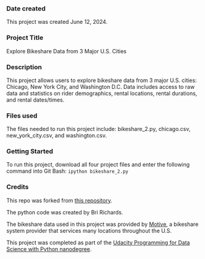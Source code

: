 ### Date created
This project was created June 12, 2024. 

### Project Title
Explore Bikeshare Data from 3 Major U.S. Cities

### Description
This project allows users to explore bikeshare data from 3 major U.S. cities: Chicago, New York City, and Washington D.C. Data includes access to raw data and statistics on rider demographics, rental locations, rental durations, and rental dates/times. 

### Files used
The files needed to run this project include: bikeshare_2.py, chicago.csv, new_york_city.csv, and washington.csv. 

### Getting Started
To run this project, download all four project files and enter the following command into Git Bash:
`ipython bikeshare_2.py`

### Credits
This repo was forked from [this repository](https://github.com/udacity/pdsnd_github). 

The python code was created by Bri Richards. 

The bikeshare data used in this project was provided by [Motive](https://motivateco.com/), a bikeshare system provider that services many locations throughout the U.S.  

This project was completed as part of the [Udacity Programming for Data Science with Python nanodegree](https://www.udacity.com/course/programming-for-data-science-nanodegree--nd104?promo=year_end&coupon=SKILLS50&utm_source=gsem_india_brand&utm_medium=ads_r&utm_campaign=21225968073_c_individuals&utm_term=162291060475&utm_keyword=python%20for%20data%20science%20udacity_e&utm_source=gsem_brand&utm_medium=ads_r&utm_campaign=21225968073_c_individuals&utm_term=162291060475&utm_keyword=python%20for%20data%20science%20udacity_e&gad_source=1&gclid=CjwKCAjwjqWzBhAqEiwAQmtgTzq4exsIlz1KcT9wSKTpW4-0IF1h6vt3C_zeZfMYMFGU7srlRwJ9exoCUsYQAvD_BwE). 

